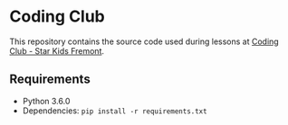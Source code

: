 # Coding Club

This repository contains the source code used during lessons at [Coding Club - Star Kids Fremont](http://www.starkidsbayarea.com/coding-club.html).

## Requirements

* Python 3.6.0
* Dependencies: `pip install -r requirements.txt`
